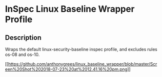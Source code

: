 # InSpec Linux Baseline Wrapper Profile

## Description
Wraps the default linux-security-baseline inspec profile, and excludes rules os-08 and os-10.

[[https://github.com/anthonygrees/linux_baseline_wrapper/blob/master/Screen%20Shot%202018-07-23%20at%2012.41.16%20pm.png]]
